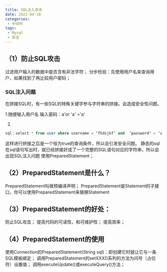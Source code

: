 ```yaml
---
title: SQL注入攻击
date: 2022-04-10
categories:
 - 中间件
tags:
 - Mysql
 - 安全
---
```

## （1）防止SQL攻击

过滤用户输入的数据中是否含有非法字符；
分步检验：先使用用户名来查询用户，如果找到了再比较用户密码；

### SQL注入问题

在拼接SQL时，有一些SQL的特殊关键字参与字符串的拼接。会造成安全性问题。

1.随便输入用户名 输入密码：a'or 'a' ='a’

2.
```sql
sql：select * from user where username = ‘fhdsjkf’ and  ‘password’ = ‘a’ or ‘a’ = ‘a’
```

这样进行拼接之后是一个恒为true的查询条件，所以会引发安全问题。
静态的sql在sql语句写出时，就已经拼接好成了一个完整的SQL语句对应的字符串，所以会出现SQL注入问题
使用PreparedStatement；

## （2）PreparedStatement是什么？

PreparedStatement叫做预编译声明；
PreparedStatement是Statement的子接口，你可以使用PreparedStatement来替换Statement

## （3）PreparedStatement的好处：

防止SQL攻击；
提高代码的可读性，和可维护性；
提高效率；

## （4）PreparedStatement的使用

使用Connection的PreparedStatement(String sql)：即创建它时就让它与一条SQL模板绑定；
调用PreparedStatement的setXXX()系列的方法为问号（占位符）设置值；
调用executeUpdate()或executeQuery()方法；


